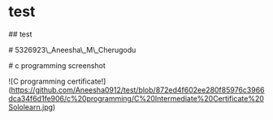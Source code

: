 # test

\## test

\# 5326923\\\_Aneesha\\\_M\\\_Cherugodu



\# c programming screenshot





!\[C programming certificate!](https://github.com/Aneesha0912/test/blob/872ed4f602ee280f85976c3966dca34f6d1fe906/c%20programming/C%20Intermediate%20Certificate%20Sololearn.jpg)

